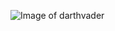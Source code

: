 ![Image of darthvader](https://i.pinimg.com/originals/ca/88/aa/ca88aa3feffd085fae79be81dedd5898.png)
